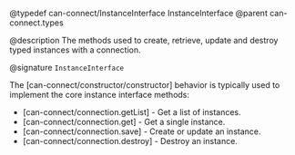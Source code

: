 @typedef can-connect/InstanceInterface InstanceInterface
@parent can-connect.types

@description The methods used to create, retrieve, update and destroy typed instances with a connection.

@signature `InstanceInterface`

The [can-connect/constructor/constructor] behavior is typically
used to implement the core instance interface methods:

 - [can-connect/connection.getList] - Get a list of instances.
 - [can-connect/connection.get] - Get a single instance.
 - [can-connect/connection.save] - Create or update an instance.
 - [can-connect/connection.destroy] - Destroy an instance.
